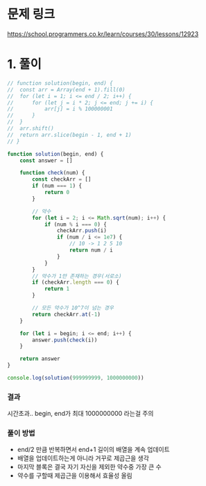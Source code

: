 # 문제 링크

https://school.programmers.co.kr/learn/courses/30/lessons/12923

# 1. 풀이

```jsx
// function solution(begin, end) {
// 	const arr = Array(end + 1).fill(0)
// 	for (let i = 1; i <= end / 2; i++) {
// 		for (let j = i * 2; j <= end; j += i) {
// 			arr[j] = i % 100000001
// 		}
// 	}
// 	arr.shift()
// 	return arr.slice(begin - 1, end + 1)
// }

function solution(begin, end) {
	const answer = []

	function check(num) {
		const checkArr = []
		if (num === 1) {
			return 0
		}

		// 약수
		for (let i = 2; i <= Math.sqrt(num); i++) {
			if (num % i === 0) {
				checkArr.push(i)
				if (num / i <= 1e7) {
					// 10 -> 1 2 5 10
					return num / i
				}
			}
		}
		// 약수가 1만 존재하는 경우(서로소)
		if (checkArr.length === 0) {
			return 1
		}

		// 모든 약수가 10^7이 넘는 경우
		return checkArr.at(-1)
	}

	for (let i = begin; i <= end; i++) {
		answer.push(check(i))
	}

	return answer
}

console.log(solution(999999999, 1000000000))
```

### 결과

시간초과.. begin, end가 최대 1000000000 라는걸 주의

### 풀이 방법

- end/2 만큼 반복하면서 end+1 길이의 배열을 계속 업데이트
- 배열을 업데이트하는게 아니라 거꾸로 제곱근을 생각
- 마지막 블록은 결국 자기 자신을 제외한 약수중 가장 큰 수
- 약수를 구할때 제곱근을 이용해서 효율성 올림
